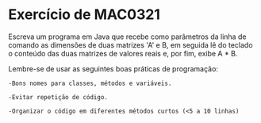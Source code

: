 # Exercício de MAC0321


Escreva um programa em Java que recebe como parâmetros da linha de comando as dimensões de duas matrizes 'A' e B, em seguida lê do teclado o conteúdo das duas matrizes de valores reais e, por fim, exibe A * B.

Lembre-se de usar as seguintes boas práticas de programação:

    -Bons nomes para classes, métodos e variáveis.

    -Evitar repetição de código.

    -Organizar o código em diferentes métodos curtos (<5 a 10 linhas)
